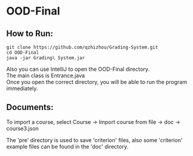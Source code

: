 # OOD-Final

## How to Run:

```
git clone https://github.com/qzhizhou/Grading-System.git
cd OOD-Final
java -jar Grading\ System.jar
```

Also you can use IntelliJ to open the OOD-Final directory.  
The main class is Entrance.java  
Once you open the correct directory, you will be able to run the program immediately.

## Documents:

To import a course, select Course -> Import course from file -> doc -> course3.json

The 'pre' directory is used to save 'criterion' files, also some 'criterion' example files can be found in the 'doc' directory.
